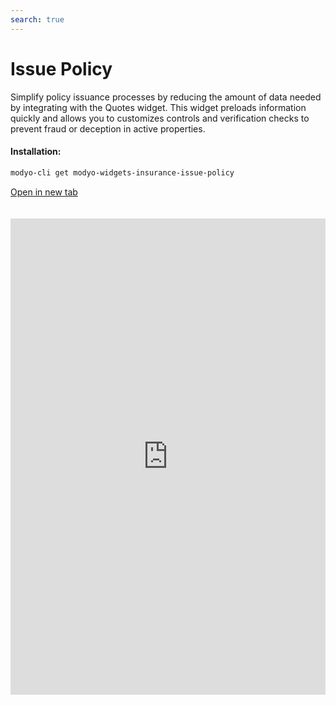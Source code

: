 ```yaml
---
search: true
---
```


# Issue Policy

Simplify policy issuance processes by reducing the amount of data needed by integrating with the Quotes widget. This widget preloads information quickly and allows you to customizes controls and verification checks to prevent fraud or deception in active properties.

#### Installation:

```bash
modyo-cli get modyo-widgets-insurance-issue-policy
```

[Open in new tab](https://widgets.modyo.com/insurance/broker/issue-policy)

<iframe id="widgetFrame" src="https://widgets.modyo.com/insurance/broker/issue-policy" width="100%" frameBorder="0" style="min-height:762px;overflow:auto;margin-top:20px;"/>

| Feature      | Description                                                                                                                                                                                                             |
|--------------------|-------------------------------------------------------------------------------------------------------------------------------------------------------------------------------------------------------------------------|
| Save           | Brokers don't always have all the data at hand. This option helps generate draft policies without losing the current policy issuance process.                                                                   |
| Effective Date | Your broker can filter directly by Effective Date and Property type. This saves time by integrating this section with the information collected in the Quote widget. |
| Summary            | This section presents a summary of the quote before generating it to validate coverage, deductibles, and offers the option of changing the premium percentage selected for the quote.                       |
